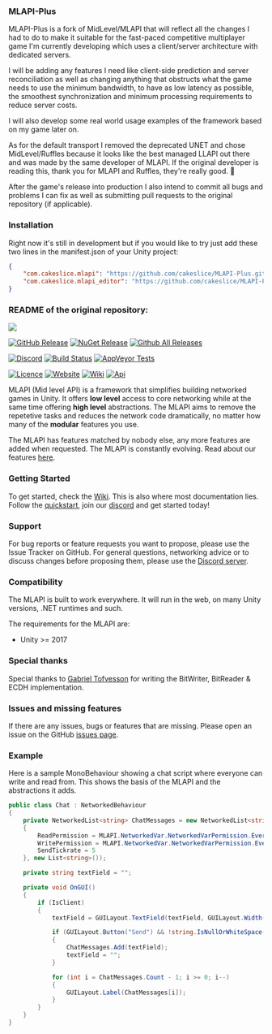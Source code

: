 ### MLAPI-Plus

MLAPI-Plus is a fork of MidLevel/MLAPI that will reflect all the changes I had to do to make it suitable for the fast-paced competitive multiplayer game I'm currently developing which uses a client/server architecture with dedicated servers.

I will be adding any features I need like client-side prediction and server reconciliation as well as changing anything that obstructs what the game needs to use the minimum bandwidth, to have as low latency as possible, the smoothest synchronization and minimum processing requirements to reduce server costs.

I will also develop some real world usage examples of the framework based on my game later on.

As for the default transport I removed the deprecated UNET and chose MidLevel/Ruffles because it looks like the best managed LLAPI out there and was made by the same developer of MLAPI. If the original developer is reading this, thank you for MLAPI and Ruffles, they're really good. 🙂

After the game's release into production I also intend to commit all bugs and problems I can fix as well as submitting pull requests to the original repository (if applicable).

### Installation

Right now it's still in development but if you would like to try just add these two lines in the manifest.json of your Unity project:

```json
{
    "com.cakeslice.mlapi": "https://github.com/cakeslice/MLAPI-Plus.git?path=/MLAPI",
    "com.cakeslice.mlapi_editor": "https://github.com/cakeslice/MLAPI-Plus.git?path=/MLAPI-Editor"
}
```

### README of the original repository:

[![](https://i.imgur.com/d0amtqs.png)](https://midlevel.github.io/MLAPI/)

[![GitHub Release](https://img.shields.io/github/release/MidLevel/MLAPI.svg?logo=github)](https://github.com/MidLevel/MLAPI/releases)
[![NuGet Release](https://img.shields.io/nuget/v/MLAPI.svg?logo=nuget)](https://www.nuget.org/packages/MLAPI/)
[![Github All Releases](https://img.shields.io/github/downloads/MidLevel/MLAPI/total.svg?logo=github&color=informational)](https://github.com/MidLevel/MLAPI/releases)

[![Discord](https://img.shields.io/discord/449263083769036810.svg?label=discord&logo=discord&color=informational)](https://discord.gg/FM8SE9E)
[![Build Status](https://img.shields.io/appveyor/ci/midlevel/mlapi/master.svg?logo=appveyor)](https://ci.appveyor.com/project/MidLevel/mlapi/branch/master)
[![AppVeyor Tests](https://img.shields.io/appveyor/tests/midlevel/mlapi/master.svg?logo=AppVeyor)](https://ci.appveyor.com/project/MidLevel/mlapi/build/tests)

[![Licence](https://img.shields.io/github/license/midlevel/mlapi.svg?color=informational)](https://github.com/MidLevel/MLAPI/blob/master/LICENCE)
[![Website](https://img.shields.io/badge/docs-website-informational.svg)](https://midlevel.github.io/MLAPI/)
[![Wiki](https://img.shields.io/badge/docs-wiki-informational.svg)](https://midlevel.github.io/MLAPI/wiki/)
[![Api](https://img.shields.io/badge/docs-api-informational.svg)](https://midlevel.github.io/MLAPI/api/)

MLAPI (Mid level API) is a framework that simplifies building networked games in Unity. It offers **low level** access to core networking while at the same time offering **high level** abstractions. The MLAPI aims to remove the repetetive tasks and reduces the network code dramatically, no matter how many of the **modular** features you use.

The MLAPI has features matched by nobody else, any more features are added when requested. The MLAPI is constantly evolving. Read about our features [here](https://mlapi.network/features/).

### Getting Started

To get started, check the [Wiki](https://mlapi.network/wiki/).
This is also where most documentation lies. Follow the [quickstart](https://mlapi.network/wiki/installation/), join our [discord](http://discord.mlapi.network/) and get started today!

### Support

For bug reports or feature requests you want to propose, please use the Issue Tracker on GitHub. For general questions, networking advice or to discuss changes before proposing them, please use the [Discord server](https://discord.gg/FM8SE9E).

### Compatibility

The MLAPI is built to work everywhere. It will run in the web, on many Unity versions, .NET runtimes and such.

The requirements for the MLAPI are:

-   Unity >= 2017

### Special thanks

Special thanks to [Gabriel Tofvesson](https://github.com/GabrielTofvesson) for writing the BitWriter, BitReader & ECDH implementation.

### Issues and missing features

If there are any issues, bugs or features that are missing. Please open an issue on the GitHub [issues page](https://github.com/MidLevel/MLAPI/issues).

### Example

Here is a sample MonoBehaviour showing a chat script where everyone can write and read from. This shows the basis of the MLAPI and the abstractions it adds.

```csharp
public class Chat : NetworkedBehaviour
{
    private NetworkedList<string> ChatMessages = new NetworkedList<string>(new MLAPI.NetworkedVar.NetworkedVarSettings()
    {
        ReadPermission = MLAPI.NetworkedVar.NetworkedVarPermission.Everyone,
        WritePermission = MLAPI.NetworkedVar.NetworkedVarPermission.Everyone,
        SendTickrate = 5
    }, new List<string>());

    private string textField = "";

    private void OnGUI()
    {
        if (IsClient)
        {
            textField = GUILayout.TextField(textField, GUILayout.Width(200));

            if (GUILayout.Button("Send") && !string.IsNullOrWhiteSpace(textField))
            {
                ChatMessages.Add(textField);
                textField = "";
            }

            for (int i = ChatMessages.Count - 1; i >= 0; i--)
            {
                GUILayout.Label(ChatMessages[i]);
            }
        }
    }
}
```
